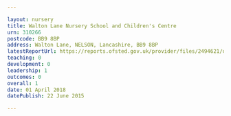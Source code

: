 ```yaml
---

layout: nursery
title: Walton Lane Nursery School and Children's Centre
urn: 310266
postcode: BB9 8BP
address: Walton Lane, NELSON, Lancashire, BB9 8BP
latestReportUrl: https://reports.ofsted.gov.uk/provider/files/2494621/urn/310266.pdf
teaching: 0
development: 0
leadership: 1
outcomes: 0
overall: 1
date: 01 April 2018 
datePublish: 22 June 2015

---
```

